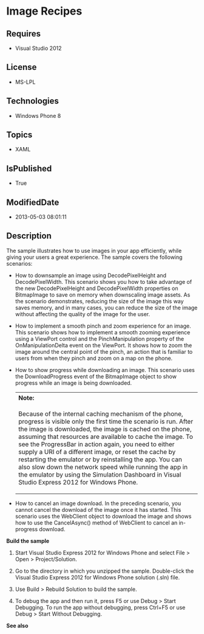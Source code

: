 # Image Recipes
## Requires
* Visual Studio 2012
## License
* MS-LPL
## Technologies
* Windows Phone 8
## Topics
* XAML
## IsPublished
* True
## ModifiedDate
* 2013-05-03 08:01:11
## Description

<div id="mainBody">
<p></p>
<div class="introduction">
<p>The sample illustrates how to use images in your app efficiently, while giving your users a great experience. The sample covers the following scenarios:</p>
<ul>
<li>
<p><span class="label">How to downsample an image using DecodePixelHeight and DecodePixelWidth.</span> This scenario shows you how to take advantage of the new
<span value="DecodePixelHeight"><span class="keyword">DecodePixelHeight</span></span> and
<span value="DecodePixelWidth"><span class="keyword">DecodePixelWidth</span></span> properties on
<span value="BitmapImage"><span class="keyword">BitmapImage</span></span> to save on memory when downscaling image assets. As the scenario demonstrates, reducing the size of the image this way saves memory, and in many cases, you can reduce the size of the
 image without affecting the quality of the image for the user. </p>
</li><li>
<p><span class="label">How to implement a smooth pinch and zoom experience for an image.</span> This scenario shows how to implement a smooth zooming experience using a
<span value="ViewPort"><span class="keyword">ViewPort</span></span> control and the
<span value="PinchManipulation"><span class="keyword">PinchManipulation</span></span> property of the
<span value="OnManipulationDelta"><span class="keyword">OnManipulationDelta</span></span> event on the ViewPort. It shows how to zoom the image around the central point of the pinch, an action that is familiar to users from when they pinch and zoom on a map
 on the phone.</p>
</li><li>
<p><span class="label">How to show progress while downloading an image.</span> This scenario uses the
<span value="DownloadProgress"><span class="keyword">DownloadProgress</span></span> event of the
<span value="BitmapImage"><span class="keyword">BitmapImage</span></span> object to show progress while an image is being downloaded.
</p>
<div class="alert">
<table width="100%" cellspacing="0" cellpadding="0">
<tbody>
<tr>
<th align="left"><b>Note:</b> </th>
</tr>
<tr>
<td>
<p>Because of the internal caching mechanism of the phone, progress is visible only the first time the scenario is run. After the image is downloaded, the image is cached on the phone, assuming that resources are available to cache the image. To see the
<span value="ProgressBar"><span class="keyword">ProgressBar</span></span> in action again, you need to either supply a URI of a different image, or reset the cache by restarting the emulator or by reinstalling the app. You can also slow down the network speed
 while running the app in the emulator by using the Simulation Dashboard in Visual Studio Express 2012 for Windows&nbsp;Phone.</p>
</td>
</tr>
</tbody>
</table>
</div>
</li><li>
<p><span class="label">How to cancel an image download.</span> In the preceding scenario, you cannot cancel the download of the image once it has started. This scenario uses the
<span value="WebClient"><span class="keyword">WebClient</span></span> object to download the image and shows how to use the
<span value="CancelAsync()"><span class="keyword">CancelAsync()</span></span> method of WebClient to cancel an in-progress download.
</p>
</li></ul>
<p><b>Build the sample</b> </p>
<ol>
<li>
<p>Start Visual Studio Express 2012 for Windows&nbsp;Phone and select <span class="ui">
File</span> &gt; <span class="ui">Open</span> &gt; <span class="ui">Project/Solution</span>.
</p>
</li><li>
<p>Go to the directory in which you unzipped the sample. Double-click the Visual Studio Express 2012 for Windows&nbsp;Phone solution (<span class="label">.sln</span>) file.
</p>
</li><li>
<p>Use <span class="ui">Build</span> &gt; <span class="ui">Rebuild Solution</span> to build the sample.
</p>
</li><li>
<p>To debug the app and then run it, press F5 or use <span class="ui">Debug</span> &gt;
<span class="ui">Start Debugging</span>. To run the app without debugging, press Ctrl&#43;F5 or use
<span class="ui">Debug</span> &gt; <span class="ui">Start Without Debugging</span>.</p>
</li></ol>
<p><b>See also</b> </p>
</div>
</div>
